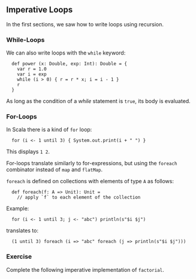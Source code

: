
## Imperative Loops

In the first sections, we saw how to write loops using recursion.

### While-Loops 

We can also write loops with the `while` keyword:

      def power (x: Double, exp: Int): Double = {
        var r = 1.0
        var i = exp
        while (i > 0) { r = r * x; i = i - 1 }
        r
      }

As long as the condition of a *while* statement is `true`,
its body is evaluated.

### For-Loops 

In Scala there is a kind of `for` loop:

      for (i <- 1 until 3) { System.out.print(i + " ") }

This displays `1 2`.

For-loops translate similarly to for-expressions, but using the
`foreach` combinator instead of `map` and `flatMap`.

`foreach` is defined on collections with elements of type `A` as follows:

      def foreach(f: A => Unit): Unit =
        // apply `f` to each element of the collection

Example:

      for (i <- 1 until 3; j <- "abc") println(s"$i $j")

translates to:

      (1 until 3) foreach (i => "abc" foreach (j => println(s"$i $j")))

### Exercise 

Complete the following imperative implementation of `factorial`.

